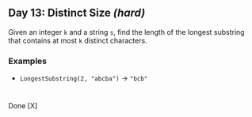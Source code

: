 ## Day 13: Distinct Size *(hard)*
Given an integer `k` and a string `s`, find the length of the longest substring that contains at most `k` distinct characters.
### Examples
 * `LongestSubstring(2, "abcba")` -> `"bcb"`
#
Done [X]